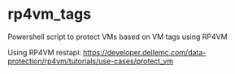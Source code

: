 # rp4vm_tags
Powershell script to protect VMs based on VM tags using RP4VM


Using RP4VM restapi:
https://developer.dellemc.com/data-protection/rp4vm/tutorials/use-cases/protect_vm
